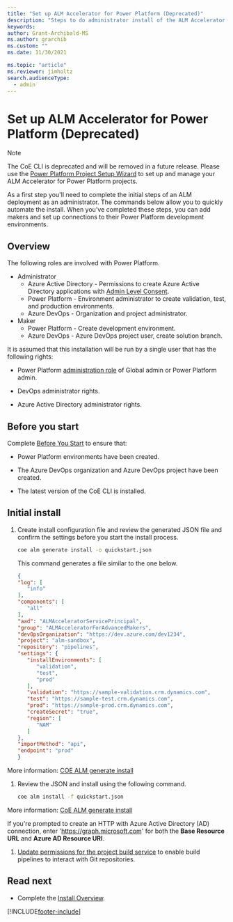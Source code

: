 ```yaml
---
title: "Set up ALM Accelerator for Power Platform (Deprecated)"
description: "Steps to do administrator install of the ALM Accelerator using the Center of Excellence (CoE) Command Line Interface (CLI)"
keywords: 
author: Grant-Archibald-MS
ms.author: grarchib
ms.custom: ""
ms.date: 11/30/2021

ms.topic: "article"
ms.reviewer: jimholtz
search.audienceType: 
  - admin
---
```


# Set up ALM Accelerator for Power Platform (Deprecated)

> [!NOTE]
> The CoE CLI is deprecated and will be removed in a future release. Please use the [Power Platform Project Setup Wizard](/power-platform/guidance/alm-accelerator/setup-admin-tasks.md) to set up and manage your ALM Accelerator for Power Platform projects.

As a first step you'll need to complete the initial steps of an ALM deployment as an administrator. The commands below allow you to quickly automate the install. When you've completed these steps, you can add makers and set up connections to their Power Platform development environments.

## Overview

The following roles are involved with Power Platform.

- Administrator
  - Azure Active Directory - Permissions to create Azure Active Directory applications with [Admin Level Consent](/azure/active-directory/manage-apps/grant-admin-consent).
  - Power Platform - Environment administrator to create validation, test, and production environments.
  - Azure DevOps - Organization and project administrator.
- Maker
  - Power Platform - Create development environment.
  - Azure DevOps - Azure DevOps project user, create solution branch.

It is assumed that this installation will be run by a single user that has the following rights:

- Power Platform [administration role](/microsoft-365/admin/add-users/about-admin-roles) of Global admin or Power Platform admin.

- DevOps administrator rights.

- Azure Active Directory administrator rights.

## Before you start

Complete [Before You Start](./before-you-start.md) to ensure that:

- Power Platform environments have been created.

- The Azure DevOps organization and Azure DevOps project have been created.

- The latest version of the CoE CLI is installed.

## Initial install

1. Create install configuration file and review the generated JSON file and confirm the settings before you start the install process.

   ```bash
   coe alm generate install -o quickstart.json
   ```

   This command generates a file similar to the one below.

   ```json
   {
   "log": [
      "info"
   ],
   "components": [
      "all"
   ],
   "aad": "ALMAcceleratorServicePrincipal",
   "group": "ALMAcceleratorForAdvancedMakers",
   "devOpsOrganization": "https://dev.azure.com/dev1234",
   "project": "alm-sandbox",
   "repository": "pipelines",
   "settings": {
      "installEnvironments": [
         "validation",
         "test",
         "prod"
      ],
      "validation": "https://sample-validation.crm.dynamics.com",
      "test": "https://sample-test.crm.dynamics.com",
      "prod": "https://sample-prod.crm.dynamics.com",
      "createSecret": "true",
      "region": [
         "NAM"
      ]
   },
   "importMethod": "api",
   "endpoint": "prod"
   }
   ```

More information: [COE ALM generate install](https://aka.ms/coe-cli/help/alm/install)

1. Review the JSON and install using the following command.

   ```bash
   coe alm install -f quickstart.json
   ```

More information: [CoE ALM generate install](https://aka.ms/coe-cli/help/alm/install)

If you're prompted to create an HTTP with Azure Active Directory (AD) connection, enter 'https://graph.microsoft.com' for both the **Base Resource URL** and **Azure AD Resource URI**.

1. [Update permissions for the project build service](../../setup-almacceleratorpowerplatform.md#update-permissions-for-the-project-build-service) to enable build pipelines to interact with Git repositories.

## Read next

- Complete the [Install Overview](./overview.md#install-overview).

[!INCLUDE[footer-include](../../../../includes/footer-banner.md)]
